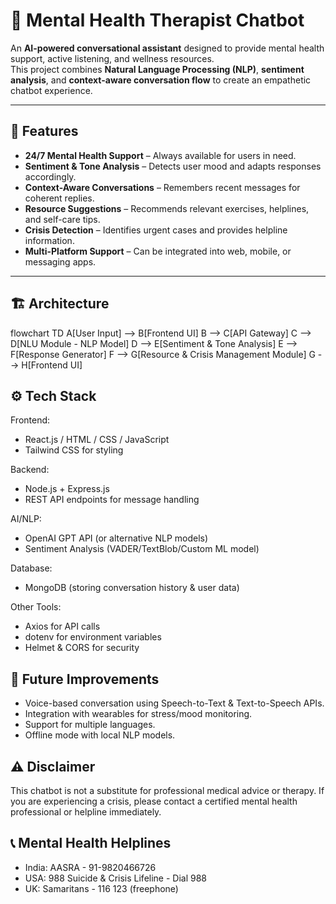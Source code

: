 # 🧠 Mental Health Therapist Chatbot

An **AI-powered conversational assistant** designed to provide mental health support, active listening, and wellness resources.  
This project combines **Natural Language Processing (NLP)**, **sentiment analysis**, and **context-aware conversation flow** to create an empathetic chatbot experience.

---

## 📌 Features

- **24/7 Mental Health Support** – Always available for users in need.
- **Sentiment & Tone Analysis** – Detects user mood and adapts responses accordingly.
- **Context-Aware Conversations** – Remembers recent messages for coherent replies.
- **Resource Suggestions** – Recommends relevant exercises, helplines, and self-care tips.
- **Crisis Detection** – Identifies urgent cases and provides helpline information.
- **Multi-Platform Support** – Can be integrated into web, mobile, or messaging apps.

---

## 🏗️ Architecture


flowchart TD
    A[User Input] --> B[Frontend UI]
    B --> C[API Gateway]
    C --> D[NLU Module - NLP Model]
    D --> E[Sentiment & Tone Analysis]
    E --> F[Response Generator]
    F --> G[Resource & Crisis Management Module]
    G --> H[Frontend UI]


## ⚙️ Tech Stack

Frontend:
 - React.js / HTML / CSS / JavaScript
 - Tailwind CSS for styling

Backend:
 - Node.js + Express.js
 - REST API endpoints for message handling

AI/NLP:
 - OpenAI GPT API (or alternative NLP models)
 - Sentiment Analysis (VADER/TextBlob/Custom ML model)

Database:
 - MongoDB (storing conversation history & user data)

Other Tools:
 - Axios for API calls
 - dotenv for environment variables
 - Helmet & CORS for security

## 📌 Future Improvements
 - Voice-based conversation using Speech-to-Text & Text-to-Speech APIs.
 - Integration with wearables for stress/mood monitoring.
 - Support for multiple languages.
 - Offline mode with local NLP models.
 
## ⚠️ Disclaimer
This chatbot is not a substitute for professional medical advice or therapy.
If you are experiencing a crisis, please contact a certified mental health professional or helpline immediately.

## 📞 Mental Health Helplines 
 - India: AASRA - 91-9820466726
 - USA: 988 Suicide & Crisis Lifeline - Dial 988
 - UK: Samaritans - 116 123 (freephone)
